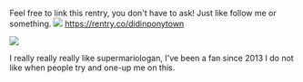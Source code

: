 Feel free to link this rentry, you don't have to ask! Just like follow me or something. ![](https://64.media.tumblr.com/17fa24b7f596eafbc41cd260075cd953/220085b3aefed706-7c/s75x75_c1/b00262de198e5f7bd82743e42a51fbab24596205.gifv)
https://rentry.co/didinponytown



![](https://i.imgur.com/RSBJ47o.png)

I really really really like supermariologan, I've been a fan since 2013 I do not like when people try and one-up me on this.
